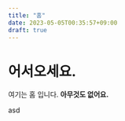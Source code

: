 ```yaml
---
title: "홈"
date: 2023-05-05T00:35:57+09:00
draft: true
---
```

# 어서오세요.

여기는 홈 입니다. **아무것도 없어요.**

<span>asd</span>
